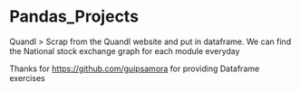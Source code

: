 # Pandas_Projects
Quandl > Scrap from the Quandl website and put in dataframe. 
We can find the National stock exchange graph for each module everyday

Thanks for https://github.com/guipsamora for providing Dataframe exercises
